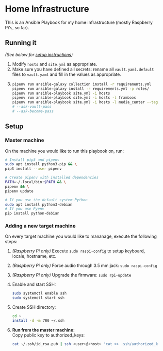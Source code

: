 # Home Infrastructure

This is an Ansible Playbook for my home infrastructure (mostly Raspberry Pi's, so far).


## Running it

_(See below for [setup instructions](#setup))_

1. Modify `hosts` and `site.yml` as appropriate.
1. Make sure you have defined all secrets: rename all `vault.yaml.default` files to `vault.yaml` and fill in the values as appropriate.
1. ```sh
   pipenv run ansible-galaxy collection install -r requirements.yml
   pipenv run ansible-galaxy install -r requirements.yml -p roles/
   pipenv run ansible-playbook site.yml -i hosts
   pipenv run ansible-playbook site.yml -i hosts -l framboos
   pipenv run ansible-playbook site.yml -i hosts -l media_center --tags raspotify
   # --ask-vault-pass
   # --ask-become-pass
   ```


## Setup

### Master machine

On the machine you would like to run this playbook on, run:

```sh
# Install pip3 and pipenv
sudo apt install python3-pip && \
pip3 install --user pipenv

# Create pipenv with installed dependencies
PATH=~/.local/bin:$PATH && \
pipenv && \
pipenv update

# If you use the default system Python
sudo apt install python3-debian
# If you use Pyenv
pip install python-debian
```


### Adding a new target machine

On every target machine you would like to mananage, execute the following steps:

1. _(Raspberry Pi only)_ Execute `sudo raspi-config` to setup keyboard, locale, hostname, etc.

1. _(Raspberry Pi only)_ Force audio through 3.5 mm jack: `sudo raspi-config`

1. _(Raspberry Pi only)_ Upgrade the firmware: `sudo rpi-update`

1. Enable and start SSH:
   ```sh
   sudo systemctl enable ssh
   sudo systemctl start ssh
   ```

1. Create SSH directory:
   ```sh
   cd ~
   install -d -m 700 ~/.ssh
   ```

1. **Run from the master machine:**<br>
   Copy public key to authorized_keys:
   ```sh
   cat ~/.ssh/id_rsa.pub | ssh <user>@<host> 'cat >> .ssh/authorized_keys'
   ```
